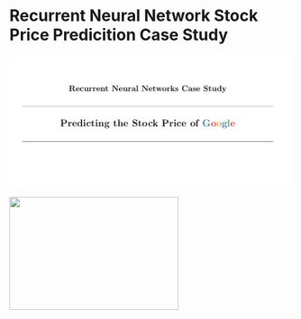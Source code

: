 # Recurrent Neural Network Stock Price Predicition Case Study

<p align="Header">
  <a href="https://flame-engine.org">
    <img alt="flame" width="600px" src="Paper-Front-Page.png">
  </a>
</p>

<p align="left" href = "">
  <img src="https://github.com/TatevKaren/recurrent-neural-network-stock-price-predicition-case-study/blob/main/data/Paper-Front-Page.png?raw=true"
  width="300" height="200">

</p>
<br>
